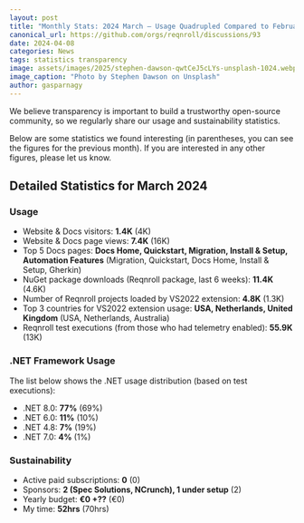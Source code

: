 ```yaml
---
layout: post
title: "Monthly Stats: 2024 March — Usage Quadrupled Compared to February!"
canonical_url: https://github.com/orgs/reqnroll/discussions/93
date: 2024-04-08
categories: News
tags: statistics transparency
image: assets/images/2025/stephen-dawson-qwtCeJ5cLYs-unsplash-1024.webp
image_caption: "Photo by Stephen Dawson on Unsplash"
author: gasparnagy
---
```


We believe transparency is important to build a trustworthy open-source community, so we regularly share our usage and sustainability statistics.

Below are some statistics we found interesting (in parentheses, you can see the figures for the previous month). If you are interested in any other figures, please let us know.

## Detailed Statistics for March 2024

### Usage

* Website & Docs visitors: **1.4K** (4K)
* Website & Docs page views: **7.4K** (16K)
* Top 5 Docs pages: **Docs Home, Quickstart, Migration, Install & Setup, Automation Features** (Migration, Quickstart, Docs Home, Install & Setup, Gherkin)
* NuGet package downloads (Reqnroll package, last 6 weeks): **11.4K** (4.6K)
* Number of Reqnroll projects loaded by VS2022 extension: **4.8K** (1.3K)
* Top 3 countries for VS2022 extension usage: **USA, Netherlands, United Kingdom** (USA, Netherlands, Australia)
* Reqnroll test executions (from those who had telemetry enabled): **55.9K** (13K)

### .NET Framework Usage

The list below shows the .NET usage distribution (based on test executions):

* .NET 8.0: **77%** (69%)
* .NET 6.0: **11%** (10%)
* .NET 4.8: **7%** (19%)
* .NET 7.0: **4%** (1%)

### Sustainability

* Active paid subscriptions: **0** (0)
* Sponsors: **2 (Spec Solutions, NCrunch), 1 under setup** (2)
* Yearly budget: **€0 +??** (€0)
* My time: **52hrs** (70hrs)

